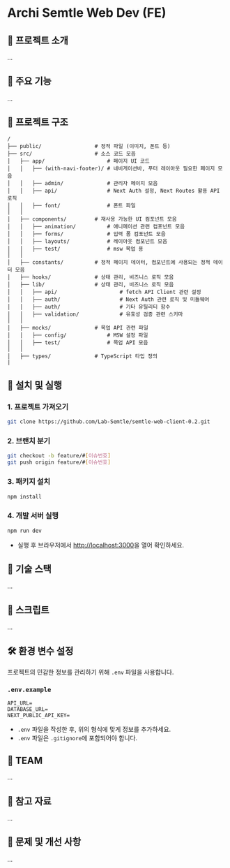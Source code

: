 # **Archi Semtle Web Dev** (FE)

## 📝 **프로젝트 소개**

...

## 🚀 **주요 기능**

...

## 📂 **프로젝트 구조**

```plaintext
/
├── public/                 # 정적 파일 (이미지, 폰트 등)
├── src/                    # 소스 코드 모음
│   ├── app/                    # 페이지 UI 코드
│   │   ├── (with-navi-footer)/ # 네비게이션바, 푸터 레이아웃 필요한 페이지 모음
│   │   ├── admin/              # 관리자 페이지 모음
│   │   ├── api/                # Next Auth 설정, Next Routes 활용 API 로직
│   │   ├── font/               # 폰트 파일
│   │
│   ├── components/         # 재사용 가능한 UI 컴포넌트 모음
│   │   ├── animation/          # 애니메이션 관련 컴포넌트 모음
│   │   ├── forms/              # 입력 폼 컴포넌트 모음
│   │   ├── layouts/            # 레이아웃 컴포넌트 모음
│   │   ├── test/               # msw 목업 용
│   │
│   ├── constants/          # 정적 페이지 데이터, 컴포넌트에 사용되는 정적 데이터 모음
│   ├── hooks/              # 상태 관리, 비즈니스 로직 모음
│   ├── lib/                # 상태 관리, 비즈니스 로직 모음
│   │   ├── api/                    # fetch API Client 관련 설정
│   │   ├── auth/                   # Next Auth 관련 로직 및 미들웨어
│   │   ├── auth/                   # 기타 유틸리티 함수
│   │   ├── validation/             # 유효성 검증 관련 스키마
│   │
│   ├── mocks/              # 목업 API 관련 파일
│   │   ├── config/             # MSW 설정 파일
│   │   ├── test/               # 목업 API 모음
│   │
│   ├── types/              # TypeScript 타입 정의
|
```

## 🔧 **설치 및 실행**

### 1. **프로젝트 가져오기**

```bash
git clone https://github.com/Lab-Semtle/semtle-web-client-0.2.git
```

### 2. **브랜치 분기**

```bash
git checkout -b feature/#[이슈번호]
git push origin feature/#[이슈번호]
```

### 3. **패키지 설치**

```bash
npm install
```

### 4. **개발 서버 실행**

```bash
npm run dev
```

- 실행 후 브라우저에서 [http://localhost:3000](http://localhost:3000)을 열어 확인하세요.

## 🌟 **기술 스택**

...

## 📜 **스크립트**

...

## 🛠️ **환경 변수 설정**

프로젝트의 민감한 정보를 관리하기 위해 `.env` 파일을 사용합니다.

### `.env.example`

```plaintext
API_URL=
DATABASE_URL=
NEXT_PUBLIC_API_KEY=
```

- `.env` 파일을 작성한 후, 위의 형식에 맞게 정보를 추가하세요.
- `.env` 파일은 `.gitignore`에 포함되어야 합니다.

## 🧑 **TEAM**

...

## 🔗 **참고 자료**

...

## 🐞 **문제 및 개선 사항**

...
